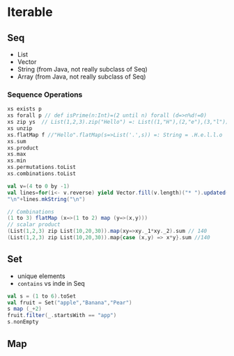 # Iterable
## Seq
* List
* Vector
* String (from Java, not really subclass of Seq)
* Array (from Java, not really subclass of Seq)

### Sequence Operations
```scala
xs exists p
xs forall p // def isPrime(n:Int)=(2 until n) forall (d=>n%d!=0)
xs zip ys  // List(1,2,3).zip("Hello") =: List((1,"H"),(2,"e"),(3,"l"))
xs unzip
xs.flatMap f //"Hello".flatMap(s=>List('.',s)) =: String = .H.e.l.l.o
xs.sum
xs.product
xs.max
xs.min
xs.permutations.toList
xs.combinations.toList

val v=(4 to 0 by -1)
val lines=for(i<- v.reverse) yield Vector.fill(v.length)("* ").updated(i,"X ").mkString
"\n"+lines.mkString("\n")

// Combinations
(1 to 3) flatMap (x=>(1 to 2) map (y=>(x,y)))
// scalar product
(List(1,2,3) zip List(10,20,30)).map(xy=>xy._1*xy._2).sum // 140
(List(1,2,3) zip List(10,20,30)).map{case (x,y) => x*y}.sum //140
```
## Set
* unique elements
* ```contains``` vs inde in Seq
```scala
val s = (1 to 6).toSet
val fruit = Set("apple","Banana","Pear")
s map (_+2)
fruit.filter(_.startsWith == "app")
s.nonEmpty
```

## Map
